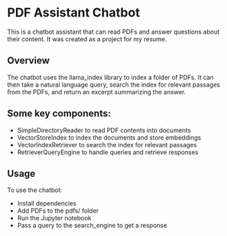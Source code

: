 # PDF Assistant Chatbot

This is a chatbot assistant that can read PDFs and answer questions about their content. It was created as a project for my resume.

## Overview

The chatbot uses the llama_index library to index a folder of PDFs. It can then take a natural language query, search the index for relevant passages from the PDFs, and return an excerpt summarizing the answer.

## Some key components:

- SimpleDirectoryReader to read PDF contents into documents
- VectorStoreIndex to index the documents and store embeddings
- VectorIndexRetriever to search the index for relevant passages
- RetrieverQueryEngine to handle queries and retrieve responses

## Usage

To use the chatbot:

- Install dependencies
- Add PDFs to the pdfs/ folder
- Run the Jupyter notebook
- Pass a query to the search_engine to get a response
